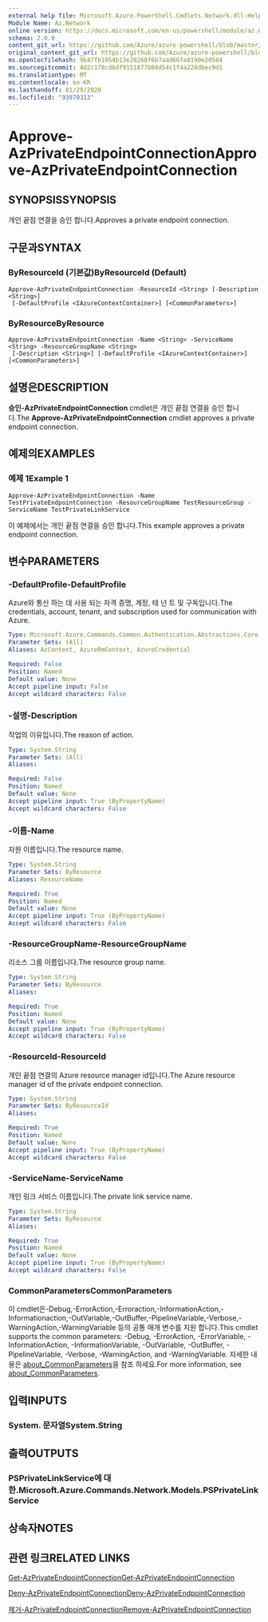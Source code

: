 ```yaml
---
external help file: Microsoft.Azure.PowerShell.Cmdlets.Network.dll-Help.xml
Module Name: Az.Network
online version: https://docs.microsoft.com/en-us/powershell/module/az.network/approve-azprivateendpointconnection
schema: 2.0.0
content_git_url: https://github.com/Azure/azure-powershell/blob/master/src/Network/Network/help/Approve-AzPrivateEndpointConnection.md
original_content_git_url: https://github.com/Azure/azure-powershell/blob/master/src/Network/Network/help/Approve-AzPrivateEndpointConnection.md
ms.openlocfilehash: 9b47fb1954b13e28268f6b7aad66fa8190e20584
ms.sourcegitcommit: 4d2c178cd6df9151877b08d54c1f4a228dbec9d1
ms.translationtype: MT
ms.contentlocale: ko-KR
ms.lasthandoff: 01/29/2020
ms.locfileid: "93870313"
---
```

# <span data-ttu-id="3cae7-101">Approve-AzPrivateEndpointConnection</span><span class="sxs-lookup"><span data-stu-id="3cae7-101">Approve-AzPrivateEndpointConnection</span></span>

## <span data-ttu-id="3cae7-102">SYNOPSIS</span><span class="sxs-lookup"><span data-stu-id="3cae7-102">SYNOPSIS</span></span>
<span data-ttu-id="3cae7-103">개인 끝점 연결을 승인 합니다.</span><span class="sxs-lookup"><span data-stu-id="3cae7-103">Approves a private endpoint connection.</span></span>

## <span data-ttu-id="3cae7-104">구문과</span><span class="sxs-lookup"><span data-stu-id="3cae7-104">SYNTAX</span></span>

### <span data-ttu-id="3cae7-105">ByResourceId (기본값)</span><span class="sxs-lookup"><span data-stu-id="3cae7-105">ByResourceId (Default)</span></span>
```
Approve-AzPrivateEndpointConnection -ResourceId <String> [-Description <String>]
 [-DefaultProfile <IAzureContextContainer>] [<CommonParameters>]
```

### <span data-ttu-id="3cae7-106">ByResource</span><span class="sxs-lookup"><span data-stu-id="3cae7-106">ByResource</span></span>
```
Approve-AzPrivateEndpointConnection -Name <String> -ServiceName <String> -ResourceGroupName <String>
 [-Description <String>] [-DefaultProfile <IAzureContextContainer>] [<CommonParameters>]
```

## <span data-ttu-id="3cae7-107">설명은</span><span class="sxs-lookup"><span data-stu-id="3cae7-107">DESCRIPTION</span></span>
<span data-ttu-id="3cae7-108">**승인-AzPrivateEndpointConnection** cmdlet은 개인 끝점 연결을 승인 합니다.</span><span class="sxs-lookup"><span data-stu-id="3cae7-108">The **Approve-AzPrivateEndpointConnection** cmdlet approves a private endpoint connection.</span></span>

## <span data-ttu-id="3cae7-109">예제의</span><span class="sxs-lookup"><span data-stu-id="3cae7-109">EXAMPLES</span></span>

### <span data-ttu-id="3cae7-110">예제 1</span><span class="sxs-lookup"><span data-stu-id="3cae7-110">Example 1</span></span>
```
Approve-AzPrivateEndpointConnection -Name TestPrivateEndpointConnection -ResourceGroupName TestResourceGroup -ServiceName TestPrivateLinkService
```

<span data-ttu-id="3cae7-111">이 예제에서는 개인 끝점 연결을 승인 합니다.</span><span class="sxs-lookup"><span data-stu-id="3cae7-111">This example approves a private endpoint connection.</span></span>

## <span data-ttu-id="3cae7-112">변수</span><span class="sxs-lookup"><span data-stu-id="3cae7-112">PARAMETERS</span></span>

### <span data-ttu-id="3cae7-113">-DefaultProfile</span><span class="sxs-lookup"><span data-stu-id="3cae7-113">-DefaultProfile</span></span>
<span data-ttu-id="3cae7-114">Azure와 통신 하는 데 사용 되는 자격 증명, 계정, 테 넌 트 및 구독입니다.</span><span class="sxs-lookup"><span data-stu-id="3cae7-114">The credentials, account, tenant, and subscription used for communication with Azure.</span></span>

```yaml
Type: Microsoft.Azure.Commands.Common.Authentication.Abstractions.Core.IAzureContextContainer
Parameter Sets: (All)
Aliases: AzContext, AzureRmContext, AzureCredential

Required: False
Position: Named
Default value: None
Accept pipeline input: False
Accept wildcard characters: False
```

### <span data-ttu-id="3cae7-115">-설명</span><span class="sxs-lookup"><span data-stu-id="3cae7-115">-Description</span></span>
<span data-ttu-id="3cae7-116">작업의 이유입니다.</span><span class="sxs-lookup"><span data-stu-id="3cae7-116">The reason of action.</span></span>

```yaml
Type: System.String
Parameter Sets: (All)
Aliases:

Required: False
Position: Named
Default value: None
Accept pipeline input: True (ByPropertyName)
Accept wildcard characters: False
```

### <span data-ttu-id="3cae7-117">-이름</span><span class="sxs-lookup"><span data-stu-id="3cae7-117">-Name</span></span>
<span data-ttu-id="3cae7-118">자원 이름입니다.</span><span class="sxs-lookup"><span data-stu-id="3cae7-118">The resource name.</span></span>

```yaml
Type: System.String
Parameter Sets: ByResource
Aliases: ResourceName

Required: True
Position: Named
Default value: None
Accept pipeline input: True (ByPropertyName)
Accept wildcard characters: False
```

### <span data-ttu-id="3cae7-119">-ResourceGroupName</span><span class="sxs-lookup"><span data-stu-id="3cae7-119">-ResourceGroupName</span></span>
<span data-ttu-id="3cae7-120">리소스 그룹 이름입니다.</span><span class="sxs-lookup"><span data-stu-id="3cae7-120">The resource group name.</span></span>

```yaml
Type: System.String
Parameter Sets: ByResource
Aliases:

Required: True
Position: Named
Default value: None
Accept pipeline input: True (ByPropertyName)
Accept wildcard characters: False
```

### <span data-ttu-id="3cae7-121">-ResourceId</span><span class="sxs-lookup"><span data-stu-id="3cae7-121">-ResourceId</span></span>
<span data-ttu-id="3cae7-122">개인 끝점 연결의 Azure resource manager id입니다.</span><span class="sxs-lookup"><span data-stu-id="3cae7-122">The Azure resource manager id of the private endpoint connection.</span></span>

```yaml
Type: System.String
Parameter Sets: ByResourceId
Aliases:

Required: True
Position: Named
Default value: None
Accept pipeline input: True (ByPropertyName)
Accept wildcard characters: False
```

### <span data-ttu-id="3cae7-123">-ServiceName</span><span class="sxs-lookup"><span data-stu-id="3cae7-123">-ServiceName</span></span>
<span data-ttu-id="3cae7-124">개인 링크 서비스 이름입니다.</span><span class="sxs-lookup"><span data-stu-id="3cae7-124">The private link service name.</span></span>

```yaml
Type: System.String
Parameter Sets: ByResource
Aliases:

Required: True
Position: Named
Default value: None
Accept pipeline input: True (ByPropertyName)
Accept wildcard characters: False
```

### <span data-ttu-id="3cae7-125">CommonParameters</span><span class="sxs-lookup"><span data-stu-id="3cae7-125">CommonParameters</span></span>
<span data-ttu-id="3cae7-126">이 cmdlet은-Debug,-ErrorAction,-Erroraction,-InformationAction,-Informationaction,-OutVariable,-OutBuffer,-PipelineVariable,-Verbose,-WarningAction,-WarningVariable 등의 공통 매개 변수를 지원 합니다.</span><span class="sxs-lookup"><span data-stu-id="3cae7-126">This cmdlet supports the common parameters: -Debug, -ErrorAction, -ErrorVariable, -InformationAction, -InformationVariable, -OutVariable, -OutBuffer, -PipelineVariable, -Verbose, -WarningAction, and -WarningVariable.</span></span> <span data-ttu-id="3cae7-127">자세한 내용은 [about_CommonParameters](https://go.microsoft.com/fwlink/?LinkID=113216)을 참조 하세요.</span><span class="sxs-lookup"><span data-stu-id="3cae7-127">For more information, see [about_CommonParameters](https://go.microsoft.com/fwlink/?LinkID=113216).</span></span>

## <span data-ttu-id="3cae7-128">입력</span><span class="sxs-lookup"><span data-stu-id="3cae7-128">INPUTS</span></span>

### <span data-ttu-id="3cae7-129">System. 문자열</span><span class="sxs-lookup"><span data-stu-id="3cae7-129">System.String</span></span>

## <span data-ttu-id="3cae7-130">출력</span><span class="sxs-lookup"><span data-stu-id="3cae7-130">OUTPUTS</span></span>

### <span data-ttu-id="3cae7-131">PSPrivateLinkService에 대 한.</span><span class="sxs-lookup"><span data-stu-id="3cae7-131">Microsoft.Azure.Commands.Network.Models.PSPrivateLinkService</span></span>

## <span data-ttu-id="3cae7-132">상속자</span><span class="sxs-lookup"><span data-stu-id="3cae7-132">NOTES</span></span>

## <span data-ttu-id="3cae7-133">관련 링크</span><span class="sxs-lookup"><span data-stu-id="3cae7-133">RELATED LINKS</span></span>

[<span data-ttu-id="3cae7-134">Get-AzPrivateEndpointConnection</span><span class="sxs-lookup"><span data-stu-id="3cae7-134">Get-AzPrivateEndpointConnection</span></span>](./Get-AzPrivateEndpointConnection.md)

[<span data-ttu-id="3cae7-135">Deny-AzPrivateEndpointConnection</span><span class="sxs-lookup"><span data-stu-id="3cae7-135">Deny-AzPrivateEndpointConnection</span></span>](./Deny-AzPrivateEndpointConnection.md)

[<span data-ttu-id="3cae7-136">제거-AzPrivateEndpointConnection</span><span class="sxs-lookup"><span data-stu-id="3cae7-136">Remove-AzPrivateEndpointConnection</span></span>](./Remove-AzPrivateEndpointConnection.md)